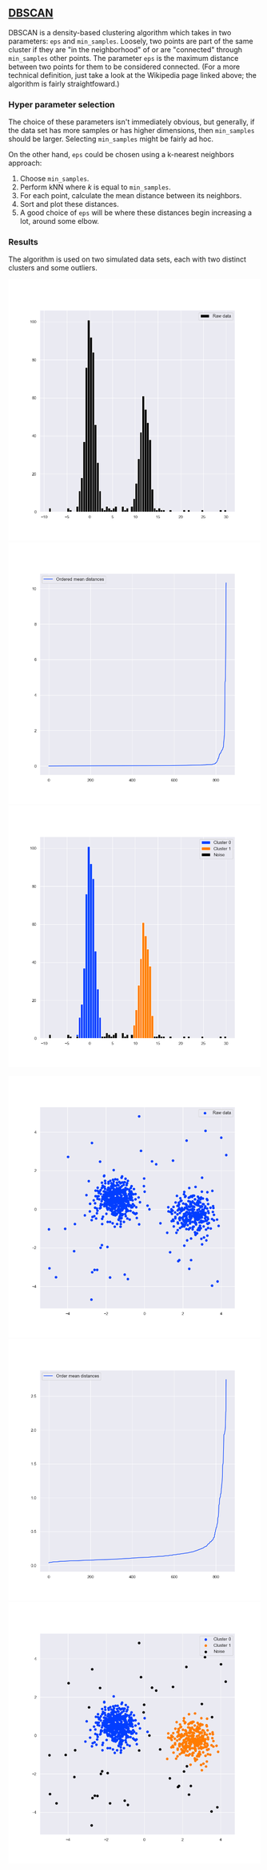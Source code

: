 ## [DBSCAN](https://en.wikipedia.org/wiki/DBSCAN)

DBSCAN is a density-based clustering algorithm which takes in two parameters: `eps` and `min_samples`.
Loosely, two points are part of the same cluster if they are "in the neighborhood" of or are "connected" through `min_samples` other points.
The parameter `eps` is the maximum distance between two points for them to be considered connected.
(For a more technical definition, just take a look at the Wikipedia page linked above; the algorithm is fairly straightfoward.)

### Hyper parameter selection

The choice of these parameters isn't immediately obvious, but generally, if the data set has more samples or has higher dimensions, then `min_samples` should be larger.
Selecting `min_samples` might be fairly ad hoc.

On the other hand, `eps` could be chosen using a k-nearest neighbors approach:
1. Choose `min_samples`.
2. Perform kNN where *k* is equal to `min_samples`.
3. For each point, calculate the mean distance between its neighbors.
4. Sort and plot these distances.
5. A good choice of `eps` will be where these distances begin increasing a lot, around some elbow.

### Results

The algorithm is used on two simulated data sets, each with two distinct clusters and some outliers.

![](uni_data.png)
![](uni_dists.png)
![](uni_cluster.png)

![](biv_data.png)
![](biv_dists.png)
![](biv_cluster.png)
